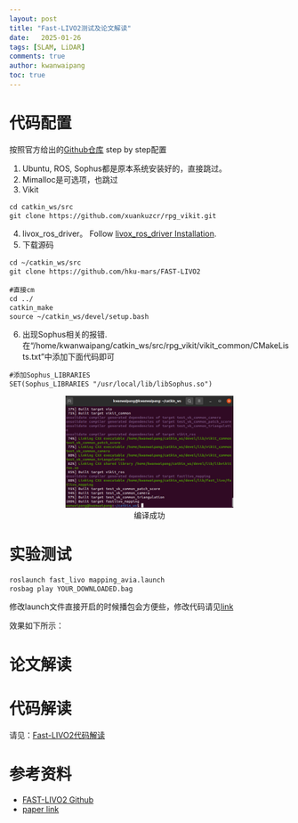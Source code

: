 ```yaml
---
layout: post
title: "Fast-LIVO2测试及论文解读"
date:   2025-01-26
tags: [SLAM, LiDAR]
comments: true
author: kwanwaipang
toc: true
---
```



<!-- * 目录
{:toc} -->

# 代码配置
按照官方给出的[Github仓库](https://github.com/hku-mars/FAST-LIVO2) step by step配置
1. Ubuntu, ROS, Sophus都是原本系统安装好的，直接跳过。
2. Mimalloc是可选项，也跳过
3. Vikit
~~~
cd catkin_ws/src
git clone https://github.com/xuankuzcr/rpg_vikit.git
~~~
4. livox_ros_driver。
Follow [livox_ros_driver Installation](https://github.com/Livox-SDK/livox_ros_driver).
5. 下载源码
~~~
cd ~/catkin_ws/src
git clone https://github.com/hku-mars/FAST-LIVO2

#直接cm
cd ../
catkin_make
source ~/catkin_ws/devel/setup.bash
~~~
6. 出现Sophus相关的报错.在“/home/kwanwaipang/catkin_ws/src/rpg_vikit/vikit_common/CMakeLists.txt”中添加下面代码即可
~~~
#添加Sophus_LIBRARIES
SET(Sophus_LIBRARIES "/usr/local/lib/libSophus.so")
~~~

<div align="center">
  <img src="./2025-01-26 12-19-37 的屏幕截图.png" width="60%" />
<figcaption>  
编译成功
</figcaption>
</div>


# 实验测试
~~~
roslaunch fast_livo mapping_avia.launch
rosbag play YOUR_DOWNLOADED.bag
~~~
修改launch文件直接开启的时候播包会方便些，修改代码请见[link](https://github.com/KwanWaiPang/Fast-LIVO2_comment/blob/main/launch/mapping_avia.launch)

效果如下所示：




# 论文解读







# 代码解读
请见：[Fast-LIVO2代码解读](https://github.com/KwanWaiPang/Fast-LIVO2_comment)


# 参考资料
* [FAST-LIVO2 Github](https://github.com/hku-mars/FAST-LIVO2)
* [paper link](https://arxiv.org/pdf/2408.14035)